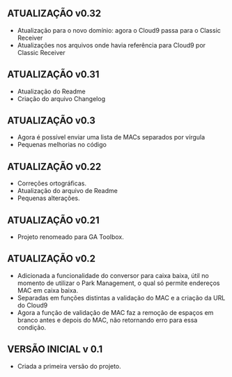 ## **ATUALIZAÇÃO v0.32**

- Atualização para o novo domínio: agora o Cloud9 passa para o Classic Receiver
- Atualizações nos arquivos onde havia referência para Cloud9 por Classic Receiver

## **ATUALIZAÇÃO v0.31**

- Atualização do Readme
- Criação do arquivo Changelog

## **ATUALIZAÇÃO v0.3**

- Agora é possível enviar uma lista de MACs separados por vírgula
- Pequenas melhorias no código

## **ATUALIZAÇÃO v0.22**
- Correções ortográficas.
- Atualização do arquivo de Readme
- Pequenas alterações.

## **ATUALIZAÇÃO v0.21**

- Projeto renomeado para GA Toolbox.

## **ATUALIZAÇÃO v0.2**

- Adicionada a funcionalidade do conversor para caixa baixa, útil no momento de utilizar o Park Management, o qual só permite endereços MAC em caixa baixa.
- Separadas em funções distintas a validação do MAC e a criação da URL do Cloud9
- Agora a função de validação de MAC faz a remoção de espaços em branco antes e depois do MAC, não retornando erro para essa condição.

## **VERSÃO INICIAL v 0.1**

- Criada a primeira versão do projeto.
